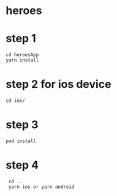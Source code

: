 # heroes

# step 1 
    cd heroesApp
    yarn install

# step 2 for ios device 
    cd ios/
   
# step 3
    pod install
 
# step 4 
     cd ..  
     yarn ios or yarn android
